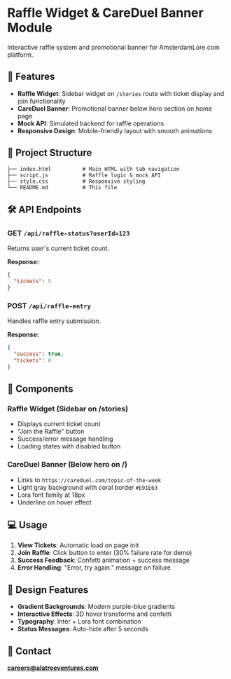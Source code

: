 # Raffle Widget & CareDuel Banner Module

Interactive raffle system and promotional banner for AmsterdamLore.com platform.

## 🚀 Features

- **Raffle Widget**: Sidebar widget on `/stories` route with ticket display and join functionality
- **CareDuel Banner**: Promotional banner below hero section on home page
- **Mock API**: Simulated backend for raffle operations
- **Responsive Design**: Mobile-friendly layout with smooth animations

## 📁 Project Structure

```
├── index.html          # Main HTML with tab navigation
├── script.js           # Raffle logic & mock API
├── style.css           # Responsive styling
└── README.md           # This file
```

## 🛠️ API Endpoints

### GET `/api/raffle-status?userId=123`
Returns user's current ticket count.

**Response:**
```json
{
  "tickets": 5
}
```

### POST `/api/raffle-entry`
Handles raffle entry submission.

**Response:**
```json
{
  "success": true,
  "tickets": 8
}
```

## 🎯 Components

### Raffle Widget (Sidebar on /stories)
- Displays current ticket count
- "Join the Raffle" button
- Success/error message handling
- Loading states with disabled button

### CareDuel Banner (Below hero on /)
- Links to `https://careduel.com/topic-of-the-week`
- Light gray background with coral border `#E91E63`
- Lora font family at 18px
- Underline on hover effect

## 💻 Usage

1. **View Tickets**: Automatic load on page init
2. **Join Raffle**: Click button to enter (30% failure rate for demo)
3. **Success Feedback**: Confetti animation + success message
4. **Error Handling**: "Error, try again." message on failure

## 🎨 Design Features

- **Gradient Backgrounds**: Modern purple-blue gradients
- **Interactive Effects**: 3D hover transforms and confetti
- **Typography**: Inter + Lora font combination
- **Status Messages**: Auto-hide after 5 seconds

## 📧 Contact

**careers@alatreeventures.com**
